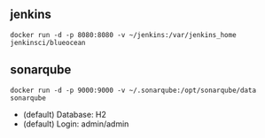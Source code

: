 ## jenkins

```docker
docker run -d -p 8080:8080 -v ~/jenkins:/var/jenkins_home jenkinsci/blueocean
```

## sonarqube

```docker
docker run -d -p 9000:9000 -v ~/.sonarqube:/opt/sonarqube/data sonarqube
```

- (default) Database: H2 
- (default) Login: admin/admin 
